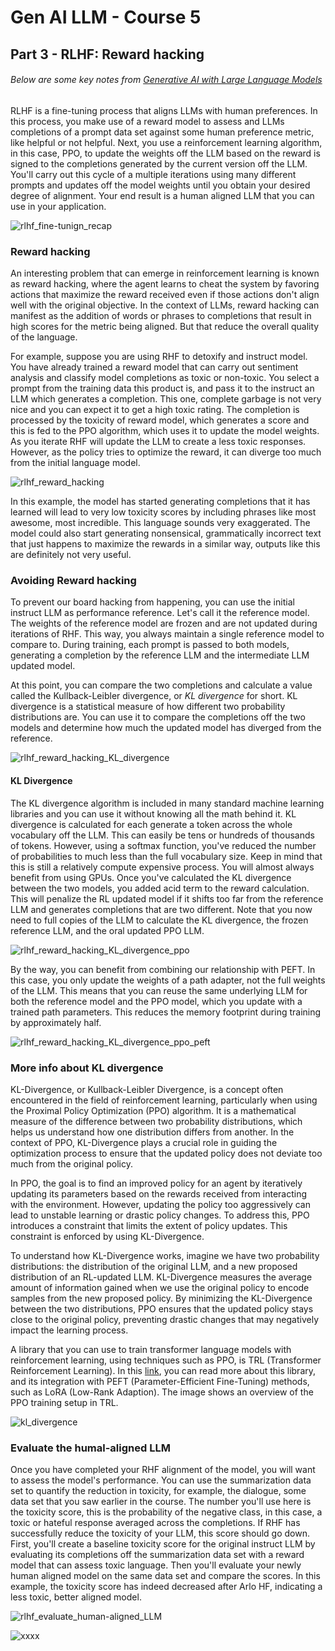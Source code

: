 # Gen AI LLM - Course 5
## Part 3 - RLHF: Reward hacking

###### Below are some key notes from [Generative AI with Large Language Models](https://www.coursera.org/learn/generative-ai-with-llms)

RLHF is a fine-tuning process that aligns LLMs with human preferences. In this process, you make use of a reward model to assess and LLMs completions of a prompt data set against some human preference metric, like helpful or not helpful. Next, you use a reinforcement learning algorithm, in this case, PPO, to update the weights off the LLM based on the reward is signed to the completions generated by the current version off the LLM. You'll carry out this cycle of a multiple iterations using many different prompts and updates off the model weights until you obtain your desired degree of alignment. Your end result is a human aligned LLM that you can use in your application.

![rlhf_fine-tunign_recap](../../images/rlhf_fine-tunign_recap.png)

### Reward hacking
An interesting problem that can emerge in reinforcement learning is known as reward hacking, where the agent learns to cheat the system by favoring actions that maximize the reward received even if those actions don't align well with the original objective. In the context of LLMs, reward hacking can manifest as the addition of words or phrases to completions that result in high scores for the metric being aligned. But that reduce the overall quality of the language.

For example, suppose you are using RHF to detoxify and instruct model. You have already trained a reward model that can carry out sentiment analysis and classify model completions as toxic or non-toxic. You select a prompt from the training data this product is, and pass it to the instruct an LLM which generates a completion. This one, complete garbage is not very nice and you can expect it to get a high toxic rating. The completion is processed by the toxicity of reward model, which generates a score and this is fed to the PPO algorithm, which uses it to update the model weights. As you iterate RHF will update the LLM to create a less toxic responses. However, as the policy tries to optimize the reward, it can diverge too much from the initial language model.


![rlhf_reward_hacking](../../images/rlhf_reward_hacking.png)

In this example, the model has started generating completions that it has learned will lead to very low toxicity scores by including phrases like most awesome, most incredible. This language sounds very exaggerated. The model could also start generating nonsensical, grammatically incorrect text that just happens to maximize the rewards in a similar way, outputs like this are definitely not very useful. 



### Avoiding Reward hacking
To prevent our board hacking from happening, you can use the initial instruct LLM as performance reference. Let's call it the reference model. The weights of the reference model are frozen and are not updated during iterations of RHF. This way, you always maintain a single reference model to compare to. During training, each prompt is passed to both models, generating a completion by the reference LLM and the intermediate LLM updated model. 

At this point, you can compare the two completions and calculate a value called the Kullback-Leibler divergence, or *KL divergence* for short. KL divergence is a statistical measure of how different two probability distributions are. You can use it to compare the completions off the two models and determine how much the updated model has diverged from the reference. 

![rlhf_reward_hacking_KL_divergence](../../images/rlhf_reward_hacking_KL_divergence.png)


#### KL Divergence
 The KL divergence algorithm is included in many standard machine learning libraries and you can use it without knowing all the math behind it.
KL divergence is calculated for each generate a token across the whole vocabulary off the LLM. This can easily be tens or hundreds of thousands of tokens. However, using a softmax function, you've reduced the number of probabilities to much less than the full vocabulary size. Keep in mind that this is still a relatively compute expensive process. You will almost always benefit from using GPUs. Once you've calculated the KL divergence between the two models, you added acid term to the reward calculation. This will penalize the RL updated model if it shifts too far from the reference LLM and generates completions that are two different. Note that you now need to full copies of the LLM to calculate the KL divergence, the frozen reference LLM, and the oral updated PPO LLM.


![rlhf_reward_hacking_KL_divergence_ppo](../../images/rlhf_reward_hacking_KL_divergence_ppo.png)

By the way, you can benefit from combining our relationship with PEFT. In this case, you only update the weights of a path adapter, not the full weights of the LLM. This means that you can reuse the same underlying LLM for both the reference model and the PPO model, which you update with a trained path parameters. This reduces the memory footprint during training by approximately half. 


![rlhf_reward_hacking_KL_divergence_ppo_peft](../../images/rlhf_reward_hacking_KL_divergence_ppo_peft.png)



### More info about KL divergence 
KL-Divergence, or Kullback-Leibler Divergence, is a concept often encountered in the field of reinforcement learning, particularly when using the Proximal Policy Optimization (PPO) algorithm. It is a mathematical measure of the difference between two probability distributions, which helps us understand how one distribution differs from another. In the context of PPO, KL-Divergence plays a crucial role in guiding the optimization process to ensure that the updated policy does not deviate too much from the original policy.

In PPO, the goal is to find an improved policy for an agent by iteratively updating its parameters based on the rewards received from interacting with the environment. However, updating the policy too aggressively can lead to unstable learning or drastic policy changes. To address this, PPO introduces a constraint that limits the extent of policy updates. This constraint is enforced by using KL-Divergence.

To understand how KL-Divergence works, imagine we have two probability distributions: the distribution of the original LLM, and a new proposed distribution of an RL-updated LLM. KL-Divergence measures the average amount of information gained when we use the original policy to encode samples from the new proposed policy. By minimizing the KL-Divergence between the two distributions, PPO ensures that the updated policy stays close to the original policy, preventing drastic changes that may negatively impact the learning process.


A library that you can use to train transformer language models with reinforcement learning, using techniques such as PPO, is TRL (Transformer Reinforcement Learning). In this [link](https://huggingface.co/blog/trl-peft), you can read more about this library, and its integration with PEFT (Parameter-Efficient Fine-Tuning) methods, such as LoRA (Low-Rank Adaption). The image shows an overview of the PPO training setup in TRL.


![kl_divergence](../../images/kl_divergence.png)


### Evaluate the humal-aligned LLM
Once you have completed your RHF alignment of the model, you will want to assess the model's performance. You can use the summarization data set to quantify the reduction in toxicity, for example, the dialogue, some data set that you saw earlier in the course. The number you'll use here is the toxicity score, this is the probability of the negative class, in this case, a toxic or hateful response averaged across the completions. If RHF has successfully reduce the toxicity of your LLM, this score should go down. First, you'll create a baseline toxicity score for the original instruct LLM by evaluating its completions off the summarization data set with a reward model that can assess toxic language. Then you'll evaluate your newly human aligned model on the same data set and compare the scores. In this example, the toxicity score has indeed decreased after Arlo HF, indicating a less toxic, better aligned model.

![rlhf_evaluate_human-aligned_LLM](../../images/rlhf_evaluate_human-aligned_LLM.png)


![xxxx](../../images/xxxx.png)

